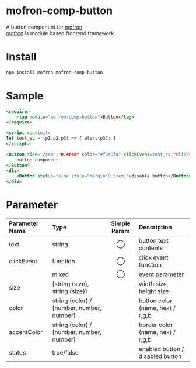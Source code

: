 # mofron-comp-button
A button component for [mofron](https://mofron.github.io/mofron/).<br>
[mofron](https://mofron.github.io/mofron/) is module based frontend framework.

# Install

```bash
npm install mofron mofron-comp-button
```

# Sample

```html
<require>
    <tag module="mofron-comp-button">Button</tag>
</require>

<script run=init>
let test_ev = (p1,p2,p3) => { alert(p3); }
</script>

<Button size="2rem","0.4rem" color="#f0e6fa" clickEvent=test_ev,"click">
    button component
</Button>
<div>
    <Button status=false style="margin:0.5rem;">disable button</Button>
</div>
```

# Parameter

| Parameter Name     | Type                                          | Simple Param |    Description                   |
|:-------------------|:----------------------------------------------|:------------:|:---------------------------------|
| text               | string                                        | ◯            | button text contents             |
| clickEvent         | function                                      | ◯            | click event function             |
|                    | mixed                                         | ◯            | event parameter                  |
| size               | [string (size), string (size)]                |              | width size, height size          |
| color              | string (color) / [number, number, number]     |              | button color (name, hex) / r,g,b |
| accentColor        | string (color) / [number, number, number]     |              | border color (name, hex) / r,g,b |
| status             | true/false                                    |              | enabled button / disabled button |
